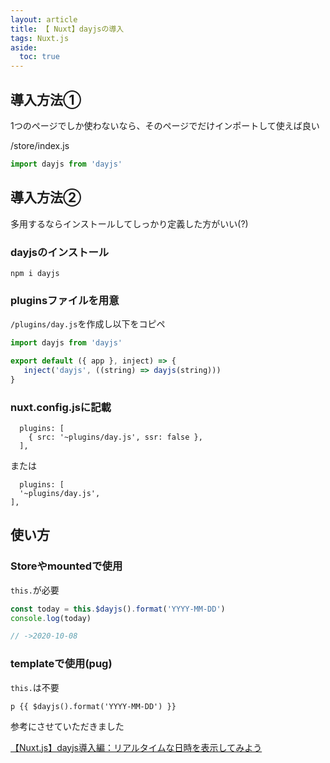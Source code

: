 ```yaml
---
layout: article
title: 【 Nuxt】dayjsの導入
tags: Nuxt.js
aside:
  toc: true
---
```


## 導入方法①
1つのページでしか使わないなら、そのページでだけインポートして使えば良い

/store/index.js

```js
import dayjs from 'dayjs'

```


## 導入方法②

多用するならインストールしてしっかり定義した方がいい(?)

### dayjsのインストール

```
npm i dayjs
```

### pluginsファイルを用意

`/plugins/day.js`を作成し以下をコピペ
```js
import dayjs from 'dayjs'

export default ({ app }, inject) => {
   inject('dayjs', ((string) => dayjs(string)))
}
```

### nuxt.config.jsに記載

```
  plugins: [
    { src: '~plugins/day.js', ssr: false },
  ],
```

または

  ```
    plugins: [
    '~plugins/day.js',
  ],
```


## 使い方

### Storeやmountedで使用

`this.`が必要

```js
const today = this.$dayjs().format('YYYY-MM-DD')
console.log(today)

// ->2020-10-08
```

### templateで使用(pug)

`this.`は不要

```pug
p {{ $dayjs().format('YYYY-MM-DD') }}
```

参考にさせていただきました

[【Nuxt.js】dayjs導入編：リアルタイムな日時を表示してみよう](https://note.com/aliz/n/nbd10153f563f)

